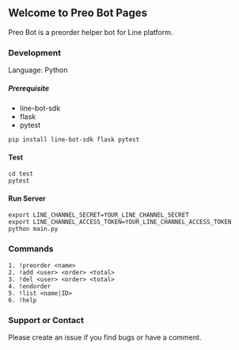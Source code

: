## Welcome to Preo Bot Pages

Preo Bot is a preorder helper bot for Line platform.

### Development

Language: Python

##### Prerequisite

- line-bot-sdk
- flask
- pytest

```
pip install line-bot-sdk flask pytest
```

#### Test

```
cd test
pytest
```

#### Run Server

```
export LINE_CHANNEL_SECRET=YOUR_LINE_CHANNEL_SECRET
export LINE_CHANNEL_ACCESS_TOKEN=YOUR_LINE_CHANNEL_ACCESS_TOKEN
python main.py
```

### Commands

```
1. !preorder <name>
2. !add <user> <order> <total>
3. !del <user> <order> <total>
4. !endorder
5. !list <name|ID>
6. !help
```

### Support or Contact

Please create an issue if you find bugs or have a comment.
